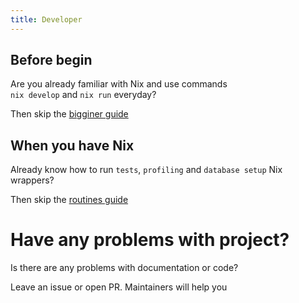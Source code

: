 ```yaml
---
title: Developer
---
```


## Before begin

Are you already familiar with Nix and use commands\
`nix develop` and `nix run` everyday?

Then skip the [bigginer guide](/documentation/developer/begin.html)

## When you have Nix

Already know how to run `tests`, `profiling` and `database setup` Nix wrappers?

Then skip the [routines guide](/documentation/developer/routines.html)

# Have any problems with project?

Is there are any problems with documentation or code?

Leave an issue or open PR. Maintainers will help you
